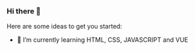 ### Hi there 👋

Here are some ideas to get you started:

- 🌱 I’m currently learning HTML, CSS, JAVASCRIPT and VUE

